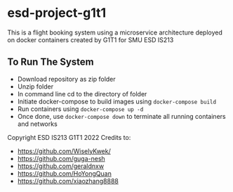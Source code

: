 # esd-project-g1t1


This is a flight booking system using a microservice architecture deployed on docker containers 
created by G1T1 for SMU ESD IS213 

## To Run The System
- Download repository as zip folder
- Unzip folder
- In command line cd to the directory of folder
- Initiate docker-compose to build images using `docker-compose build`
- Run containers using `docker-compose up -d`
- Once done, use `docker-compose down` to terminate all running containers and networks 

<!-- 

## flask_mail microservice
- Responsible for sending a notification email to the customer
- Will receive data regading the flight booking, passenger information and payments from the Make A Booking CMS
- To run microservice install flask_mail using

`pip install flask_mail`
 -->



Copyright ESD IS213 G1T1 2022
Credits to: 
- https://github.com/WiselyKwek/
- https://github.com/guga-nesh
- https://github.com/geraldnxw
- https://github.com/HoYongQuan
- https://github.com/xiaozhang8888

